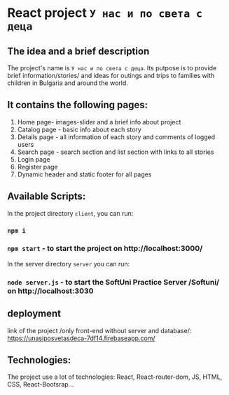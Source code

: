 # React project `У нас и по света с деца`

## The idea and  a brief description
Thе project's name is `У нас и по света с деца`. Its putpose is to provide brief information/stories/ and ideas for outings and trips to families with children in Bulgaria and around the world.


## It contains the following pages:

1. Home page- images-slider and a brief info about project
2. Catalog page - basic info about each story
3. Details page - all information of each story and comments of logged users
4. Search page - search section and list section with links to all stories
5. Login page
6. Register page
7. Dynamic header and static footer for all pages 


## Available Scripts:

In the project directory `client`, you can run:
### `npm i` 
### `npm start` - to start the project on http://localhost:3000/

In the server directory `server` you can run:
### `node server.js` - to start the SoftUni Practice Server /Softuni/ on http://localhost:3030

## deployment
link of the project /only front-end without server and database/:
https://unasiposvetasdeca-7df14.firebaseapp.com/

##  Technologies:
The  project use a lot of technologies: React, React-router-dom, JS, HTML, CSS, React-Bootsrap...



